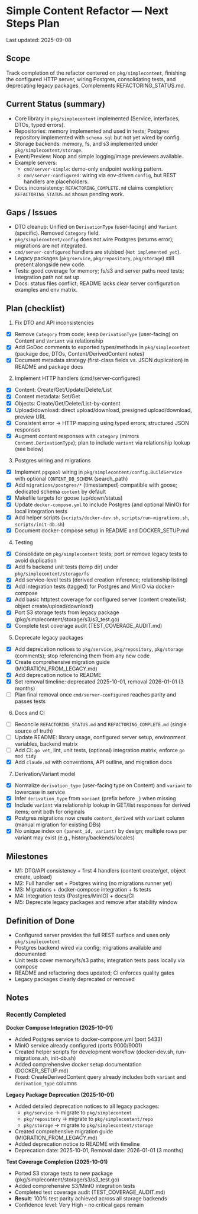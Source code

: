 # Simple Content Refactor — Next Steps Plan

Last updated: 2025-09-08

## Scope

Track completion of the refactor centered on `pkg/simplecontent`, finishing the configured HTTP server, wiring Postgres, consolidating tests, and deprecating legacy packages. Complements REFACTORING_STATUS.md.

## Current Status (summary)

- Core library in `pkg/simplecontent` implemented (Service, interfaces, DTOs, typed errors).
- Repositories: memory implemented and used in tests; Postgres repository implemented with `schema.sql` but not yet wired by config.
- Storage backends: memory, fs, and s3 implemented under `pkg/simplecontent/storage`.
- Event/Preview: Noop and simple logging/image previewers available.
- Example servers:
  - `cmd/server-simple`: demo-only endpoint working pattern.
  - `cmd/server-configured`: wiring via env-driven `config`, but REST handlers are placeholders.
- Docs inconsistency: `REFACTORING_COMPLETE.md` claims completion; `REFACTORING_STATUS.md` shows pending work.

## Gaps / Issues

- DTO cleanup: Unified on `DerivationType` (user-facing) and `Variant` (specific). Removed `Category` field.
- `pkg/simplecontent/config` does not wire Postgres (returns error); migrations are not integrated.
- `cmd/server-configured` handlers are stubbed (`Not implemented yet`).
- Legacy packages (`pkg/service`, `pkg/repository`, `pkg/storage`) still present alongside new code.
- Tests: good coverage for memory; fs/s3 and server paths need tests; integration path not set up.
- Docs: status files conflict; README lacks clear server configuration examples and env matrix.

## Plan (checklist)

1) Fix DTO and API inconsistencies

- [x] Remove `Category` from code; keep `DerivationType` (user-facing) on Content and `Variant` via relationship
- [x] Add GoDoc comments to exported types/methods in `pkg/simplecontent` (package doc, DTOs, Content/DerivedContent notes)
- [x] Document metadata strategy (first-class fields vs. JSON duplication) in README and package docs

2) Implement HTTP handlers (cmd/server-configured)

- [x] Content: Create/Get/Update/Delete/List
- [x] Content metadata: Set/Get
- [x] Objects: Create/Get/Delete/List-by-content
- [x] Upload/download: direct upload/download, presigned upload/download, preview URL
- [x] Consistent error → HTTP mapping using typed errors; structured JSON responses
- [x] Augment content responses with `category` (mirrors `Content.DerivationType`); plan to include `variant` via relationship lookup (see below)

3) Postgres wiring and migrations

- [x] Implement `pgxpool` wiring in `pkg/simplecontent/config.BuildService` with optional `CONTENT_DB_SCHEMA` (search_path)
- [x] Add `migrations/postgres/*` (timestamped) compatible with goose; dedicated schema `content` by default
- [x] Makefile targets for goose (up/down/status)
- [x] Update `docker-compose.yml` to include Postgres (and optional MinIO) for local integration tests
- [x] Add helper scripts (`scripts/docker-dev.sh`, `scripts/run-migrations.sh`, `scripts/init-db.sh`)
- [x] Document docker-compose setup in README and DOCKER_SETUP.md

4) Testing

- [x] Consolidate on `pkg/simplecontent` tests; port or remove legacy tests to avoid duplication
- [x] Add fs backend unit tests (temp dir) under `pkg/simplecontent/storage/fs`
- [x] Add service-level tests (derived creation inference; relationship listing)
- [x] Add integration tests (tagged) for Postgres and MinIO via docker-compose
- [x] Add basic httptest coverage for configured server (content create/list; object create/upload/download)
- [x] Port S3 storage tests from legacy package (pkg/simplecontent/storage/s3/s3_test.go)
- [x] Complete test coverage audit (TEST_COVERAGE_AUDIT.md)

5) Deprecate legacy packages

- [x] Add deprecation notices to `pkg/service`, `pkg/repository`, `pkg/storage` (comments); stop referencing them from any new code
- [x] Create comprehensive migration guide (MIGRATION_FROM_LEGACY.md)
- [x] Add deprecation notice to README
- [x] Set removal timeline: deprecated 2025-10-01, removal 2026-01-01 (3 months)
- [ ] Plan final removal once `cmd/server-configured` reaches parity and passes tests

6) Docs and CI

- [ ] Reconcile `REFACTORING_STATUS.md` and `REFACTORING_COMPLETE.md` (single source of truth)
- [ ] Update README: library usage, configured server setup, environment variables, backend matrix
- [ ] Add CI: `go vet`, lint, unit tests, (optional) integration matrix; enforce `go mod tidy`
- [x] Add `claude.md` with conventions, API outline, and migration docs

7) Derivation/Variant model

- [x] Normalize `derivation_type` (user-facing type on Content) and `variant` to lowercase in service
- [x] Infer `derivation_type` from `variant` (prefix before `_`) when missing
- [x] Include `variant` via relationship lookup in GET/list responses for derived items; omit both for originals
- [x] Postgres migrations now create `content_derived` with `variant` column (manual migration for existing DBs)
- [x] No unique index on `(parent_id, variant)` by design; multiple rows per variant may exist (e.g., history/backends/locales)

## Milestones

- M1: DTO/API consistency + first 4 handlers (content create/get, object create, upload)
- M2: Full handler set + Postgres wiring (no migrations runner yet)
- M3: Migrations + docker-compose integration + fs tests
- M4: Integration tests (Postgres/MinIO) + docs/CI
- M5: Deprecate legacy packages and remove after stability window

## Definition of Done

- Configured server provides the full REST surface and uses only `pkg/simplecontent`
- Postgres backend wired via config; migrations available and documented
- Unit tests cover memory/fs/s3 paths; integration tests pass locally via compose
- README and refactoring docs updated; CI enforces quality gates
- Legacy packages clearly deprecated or removed


## Notes

### Recently Completed

**Docker Compose Integration (2025-10-01)**
- Added Postgres service to docker-compose.yml (port 5433)
- MinIO service already configured (ports 9000/9001)
- Created helper scripts for development workflow (docker-dev.sh, run-migrations.sh, init-db.sh)
- Added comprehensive docker setup documentation (DOCKER_SETUP.md)
- Fixed: CreateDerivedContent query already includes both `variant` and `derivation_type` columns

**Legacy Package Deprecation (2025-10-01)**
- Added detailed deprecation notices to all legacy packages:
  - `pkg/service` → migrate to `pkg/simplecontent`
  - `pkg/repository` → migrate to `pkg/simplecontent/repo`
  - `pkg/storage` → migrate to `pkg/simplecontent/storage`
- Created comprehensive migration guide (MIGRATION_FROM_LEGACY.md)
- Added deprecation notice to README with timeline
- Deprecation date: 2025-10-01, Removal date: 2026-01-01 (3 months)

**Test Coverage Completion (2025-10-01)**
- Ported S3 storage tests to new package (pkg/simplecontent/storage/s3/s3_test.go)
- Added comprehensive S3/MinIO integration tests
- Completed test coverage audit (TEST_COVERAGE_AUDIT.md)
- **Result**: 100% test parity achieved across all storage backends
- Confidence level: Very High - no critical gaps remain